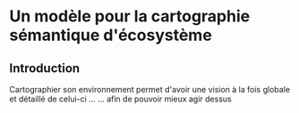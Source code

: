 Un modèle pour la cartographie sémantique d'écosystème
==

Introduction
-

Cartographier son environnement permet d'avoir une vision à la fois globale et détaillé de celui-ci ...
... afin de pouvoir mieux agir dessus
